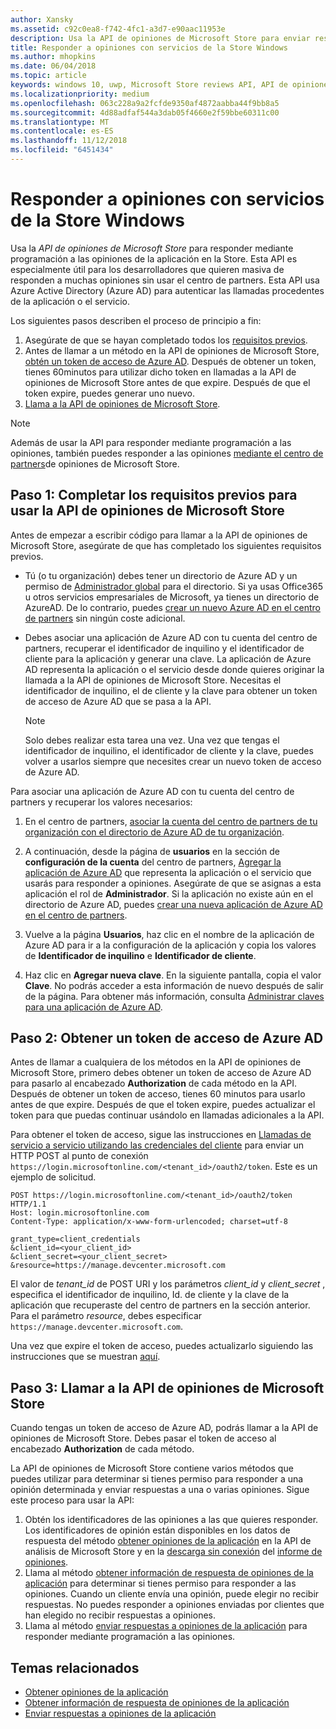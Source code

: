 ```yaml
---
author: Xansky
ms.assetid: c92c0ea8-f742-4fc1-a3d7-e90aac11953e
description: Usa la API de opiniones de Microsoft Store para enviar respuestas mediante programación a opiniones sobre tu aplicación en la Store.
title: Responder a opiniones con servicios de la Store Windows
ms.author: mhopkins
ms.date: 06/04/2018
ms.topic: article
keywords: windows 10, uwp, Microsoft Store reviews API, API de opiniones de Microsoft Store, respond to reviews, responder a las opiniones
ms.localizationpriority: medium
ms.openlocfilehash: 063c228a9a2fcfde9350af4872aabba44f9bb8a5
ms.sourcegitcommit: 4d88adfaf544a3dab05f4660e2f59bbe60311c00
ms.translationtype: MT
ms.contentlocale: es-ES
ms.lasthandoff: 11/12/2018
ms.locfileid: "6451434"
---
```

# <a name="respond-to-reviews-using-store-services"></a>Responder a opiniones con servicios de la Store Windows

Usa la *API de opiniones de Microsoft Store* para responder mediante programación a las opiniones de la aplicación en la Store. Esta API es especialmente útil para los desarrolladores que quieren masiva de responden a muchas opiniones sin usar el centro de partners. Esta API usa Azure Active Directory (Azure AD) para autenticar las llamadas procedentes de la aplicación o el servicio.

Los siguientes pasos describen el proceso de principio a fin:

1.  Asegúrate de que se hayan completado todos los [requisitos previos](#prerequisites).
2.  Antes de llamar a un método en la API de opiniones de Microsoft Store, [obtén un token de acceso de Azure AD](#obtain-an-azure-ad-access-token). Después de obtener un token, tienes 60minutos para utilizar dicho token en llamadas a la API de opiniones de Microsoft Store antes de que expire. Después de que el token expire, puedes generar uno nuevo.
3.  [Llama a la API de opiniones de Microsoft Store](#call-the-windows-store-reviews-api).

> [!NOTE]
> Además de usar la API para responder mediante programación a las opiniones, también puedes responder a las opiniones [mediante el centro de partners](../publish/respond-to-customer-reviews.md)de opiniones de Microsoft Store.

<span id="prerequisites" />

## <a name="step-1-complete-prerequisites-for-using-the-microsoft-store-reviews-api"></a>Paso 1: Completar los requisitos previos para usar la API de opiniones de Microsoft Store

Antes de empezar a escribir código para llamar a la API de opiniones de Microsoft Store, asegúrate de que has completado los siguientes requisitos previos.

* Tú (o tu organización) debes tener un directorio de Azure AD y un permiso de [Administrador global](http://go.microsoft.com/fwlink/?LinkId=746654) para el directorio. Si ya usas Office365 u otros servicios empresariales de Microsoft, ya tienes un directorio de AzureAD. De lo contrario, puedes [crear un nuevo Azure AD en el centro de partners](../publish/associate-azure-ad-with-dev-center.md#create-a-brand-new-azure-ad-to-associate-with-your-partner-center-account) sin ningún coste adicional.

* Debes asociar una aplicación de Azure AD con tu cuenta del centro de partners, recuperar el identificador de inquilino y el identificador de cliente para la aplicación y generar una clave. La aplicación de Azure AD representa la aplicación o el servicio desde donde quieres originar la llamada a la API de opiniones de Microsoft Store. Necesitas el identificador de inquilino, el de cliente y la clave para obtener un token de acceso de Azure AD que se pasa a la API.
    > [!NOTE]
    > Solo debes realizar esta tarea una vez. Una vez que tengas el identificador de inquilino, el identificador de cliente y la clave, puedes volver a usarlos siempre que necesites crear un nuevo token de acceso de Azure AD.

Para asociar una aplicación de Azure AD con tu cuenta del centro de partners y recuperar los valores necesarios:

1.  En el centro de partners, [asociar la cuenta del centro de partners de tu organización con el directorio de Azure AD de tu organización](../publish/associate-azure-ad-with-dev-center.md).

2.  A continuación, desde la página de **usuarios** en la sección de **configuración de la cuenta** del centro de partners, [Agregar la aplicación de Azure AD](../publish/add-users-groups-and-azure-ad-applications.md#add-azure-ad-applications-to-your-partner-center-account) que representa la aplicación o el servicio que usarás para responder a opiniones. Asegúrate de que se asignas a esta aplicación el rol de **Administrador**. Si la aplicación no existe aún en el directorio de Azure AD, puedes [crear una nueva aplicación de Azure AD en el centro de partners](../publish/add-users-groups-and-azure-ad-applications.md#create-a-new-azure-ad-application-account-in-your-organizations-directory-and-add-it-to-your-partner-center-account). 

3.  Vuelve a la página **Usuarios**, haz clic en el nombre de la aplicación de Azure AD para ir a la configuración de la aplicación y copia los valores de **Identificador de inquilino** e **Identificador de cliente**.

4. Haz clic en **Agregar nueva clave**. En la siguiente pantalla, copia el valor **Clave**. No podrás acceder a esta información de nuevo después de salir de la página. Para obtener más información, consulta [Administrar claves para una aplicación de Azure AD](../publish/add-users-groups-and-azure-ad-applications.md#manage-keys).

<span id="obtain-an-azure-ad-access-token" />

## <a name="step-2-obtain-an-azure-ad-access-token"></a>Paso 2: Obtener un token de acceso de Azure AD

Antes de llamar a cualquiera de los métodos en la API de opiniones de Microsoft Store, primero debes obtener un token de acceso de Azure AD para pasarlo al encabezado **Authorization** de cada método en la API. Después de obtener un token de acceso, tienes 60 minutos para usarlo antes de que expire. Después de que el token expire, puedes actualizar el token para que puedas continuar usándolo en llamadas adicionales a la API.

Para obtener el token de acceso, sigue las instrucciones en [Llamadas de servicio a servicio utilizando las credenciales del cliente](https://azure.microsoft.com/documentation/articles/active-directory-protocols-oauth-service-to-service/) para enviar un HTTP POST al punto de conexión ```https://login.microsoftonline.com/<tenant_id>/oauth2/token```. Este es un ejemplo de solicitud.

```syntax
POST https://login.microsoftonline.com/<tenant_id>/oauth2/token HTTP/1.1
Host: login.microsoftonline.com
Content-Type: application/x-www-form-urlencoded; charset=utf-8

grant_type=client_credentials
&client_id=<your_client_id>
&client_secret=<your_client_secret>
&resource=https://manage.devcenter.microsoft.com
```

El valor de *tenant\_id* de POST URI y los parámetros *client\_id* y *client\_secret* , especifica el identificador de inquilino, Id. de cliente y la clave de la aplicación que recuperaste del centro de partners en la sección anterior. Para el parámetro *resource*, debes especificar ```https://manage.devcenter.microsoft.com```.

Una vez que expire el token de acceso, puedes actualizarlo siguiendo las instrucciones que se muestran [aquí](https://azure.microsoft.com/documentation/articles/active-directory-protocols-oauth-code/#refreshing-the-access-tokens).

<span id="call-the-windows-store-reviews-api" />

## <a name="step-3-call-the-microsoft-store-reviews-api"></a>Paso 3: Llamar a la API de opiniones de Microsoft Store

Cuando tengas un token de acceso de Azure AD, podrás llamar a la API de opiniones de Microsoft Store. Debes pasar el token de acceso al encabezado **Authorization** de cada método.

La API de opiniones de Microsoft Store contiene varios métodos que puedes utilizar para determinar si tienes permiso para responder a una opinión determinada y enviar respuestas a una o varias opiniones. Sigue este proceso para usar la API:

1. Obtén los identificadores de las opiniones a las que quieres responder. Los identificadores de opinión están disponibles en los datos de respuesta del método [obtener opiniones de la aplicación](get-app-reviews.md) en la API de análisis de Microsoft Store y en la [descarga sin conexión](../publish/download-analytic-reports.md) del [informe de opiniones](../publish/reviews-report.md).
2. Llama al método [obtener información de respuesta de opiniones de la aplicación](get-response-info-for-app-reviews.md) para determinar si tienes permiso para responder a las opiniones. Cuando un cliente envía una opinión, puede elegir no recibir respuestas. No puedes responder a opiniones enviadas por clientes que han elegido no recibir respuestas a opiniones.
3. Llama al método [enviar respuestas a opiniones de la aplicación](submit-responses-to-app-reviews.md) para responder mediante programación a las opiniones.


## <a name="related-topics"></a>Temas relacionados

* [Obtener opiniones de la aplicación](get-app-reviews.md)
* [Obtener información de respuesta de opiniones de la aplicación](get-response-info-for-app-reviews.md)
* [Enviar respuestas a opiniones de la aplicación](submit-responses-to-app-reviews.md)

 
